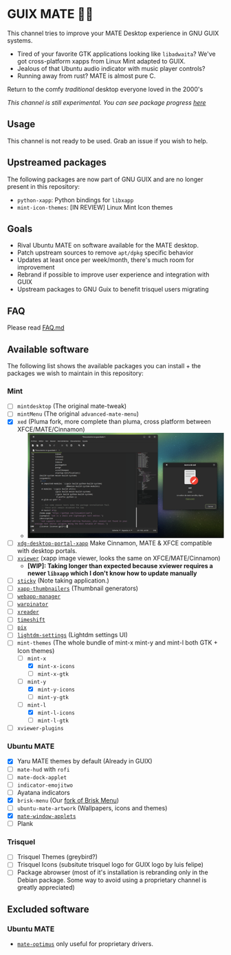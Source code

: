 # GUIX MATE 🦬🧉

This channel tries to improve your MATE Desktop experience in GNU GUIX systems.

- Tired of your favorite GTK applications looking like `libadwaita`? We've got
  cross-platform xapps from Linux Mint adapted to GUIX.
- Jealous of that Ubuntu audio indicator with music player controls?
- Running away from rust? MATE is almost pure C.

Return to the comfy _traditional_ desktop everyone loved in the 2000's

_This channel is still experimental. You can see package progress
[here](https://codeberg.org/guix-mate/guix-mate/issues)_

## Usage

This channel is not ready to be used. Grab an issue if you wish to help.

## Upstreamed packages

The following packages are now part of GNU GUIX and are no longer present in
this repository:

- `python-xapp`: Python bindings for `libxapp`
- `mint-icon-themes`: [IN REVIEW] Linux Mint Icon themes

## Goals

- Rival Ubuntu MATE on software available for the MATE desktop.
- Patch upstream sources to remove `apt/dpkg` specific behavior
- Updates at least once per week/month, there's much room for improvement
- Rebrand if possible to improve user experience and integration with GUIX
- Upstream packages to GNU Guix to benefit trisquel users migrating

## FAQ

Please read [FAQ.md](FAQ.md)

## Available software

The following list shows the available packages you can install + the packages
we wish to maintain in this repository:

### Mint

- [ ] `mintdesktop` (The original mate-tweak)
- [ ] `mintMenu` (The original `advanced-mate-menu`)
- [x] `xed` (Pluma fork, more complete than pluma, cross platform between
      XFCE/MATE/Cinnamon)
  - ![already supported](./.repo-assets/xed.png)
- [ ] [`xdg-desktop-portal-xapp`](https://github.com/linuxmint/xdg-desktop-portal-xapp)
      Make Cinnamon, MATE & XFCE compatible with desktop portals.
- [ ] [`xviewer`](https://github.com/linuxmint/xviewer) (xapp image viewer,
      looks the same on XFCE/MATE/Cinnamon)
  - **[WIP]: Taking longer than expected because xviewer requires a newer
    `libxapp` which I don't know how to update manually**
- [ ] [`sticky`](https://github.com/linuxmint/sticky) (Note taking application.)
- [ ] [`xapp-thumbnailers`](https://github.com/linuxmint/xapp-thumbnailers)
      (Thumbnail generators)
- [ ] [`webapp-manager`](https://github.com/linuxmint/webapp-manager/tree/master)
- [ ] [`warpinator`](https://github.com/linuxmint/warpinator)
- [ ] [`xreader`](https://github.com/linuxmint/xreader)
- [ ] [`timeshift`](https://github.com/linuxmint/timeshift)
- [ ] [`pix`](https://github.com/linuxmint/pix)
- [ ] [`lightdm-settings`](https://github.com/linuxmint/lightdm-settings)
      (Lightdm settings UI)
- [ ] `mint-themes` (The whole bundle of mint-x mint-y and mint-l both GTK +
      Icon themes)
  - [ ] `mint-x`
    - [x] `mint-x-icons`
    - [ ] `mint-x-gtk`
  - [ ] `mint-y`
    - [x] `mint-y-icons`
    - [ ] `mint-y-gtk`
  - [ ] `mint-l`
    - [x] `mint-l-icons`
    - [ ] `mint-l-gtk`
- [ ] `xviewer-plugins`

### Ubuntu MATE

- [x] Yaru MATE themes by default (Already in GUIX)
- [ ] `mate-hud` with `rofi`
- [ ] `mate-dock-applet`
- [ ] `indicator-emojitwo`
- [ ] Ayatana indicators
- [x] `brisk-menu` (Our
      [fork of Brisk Menu](https://codeberg.org/guix-mate/brisk-menu-guix))
- [ ] `ubuntu-mate-artwork` (Wallpapers, icons and themes)
- [x] [`mate-window-applets`](https://github.com/ubuntu-mate/mate-window-applets)
- [ ] Plank

### Trisquel

- [ ] Trisquel Themes (greybird?)
- [ ] Trisquel Icons (subsitute trisquel logo for GUIX logo by luis felipe)
- [ ] Package abrowser (most of it's installation is rebranding only in the
      Debian package. Some way to avoid using a proprietary channel is greatly
      appreciated)

## Excluded software

### Ubuntu MATE

- [`mate-optimus`](https://github.com/ubuntu-mate/mate-optimus) only useful for
  proprietary drivers.
